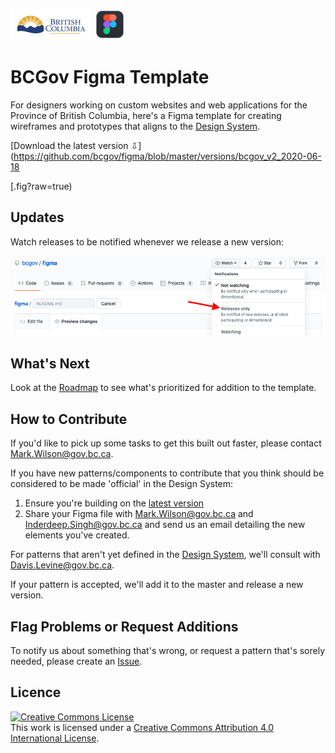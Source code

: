 ![Province of British Columbia](https://github.com/bcgov/figma/blob/master/images/bcgov-logo.jpg) ![figma](https://github.com/bcgov/figma/blob/master/images/figma-logo.png)

# BCGov Figma Template 

For designers working on custom websites and web applications for the Province of British Columbia, here's a Figma template for creating wireframes and prototypes that aligns to the [Design System](https://developer.gov.bc.ca/Design-System/About-the-Design-System).

[Download the latest version ⇩](https://github.com/bcgov/figma/blob/master/versions/bcgov_v2_2020-06-18

[.fig?raw=true)

## Updates

Watch releases to be notified whenever we release a new version:

![Watch Releases](https://github.com/bcgov/figma/blob/master/images/watch-releases.png)

## What's Next

Look at the [Roadmap](https://github.com/bcgov/figma/projects/1) to see what's prioritized for addition to the template.

## How to Contribute

If you'd like to pick up some tasks to get this built out faster, please contact Mark.Wilson@gov.bc.ca.

If you have new patterns/components to contribute that you think should be considered to be made 'official' in the Design System:

1. Ensure you're building on the [latest version](https://github.com/bcgov/figma/blob/master/versions/bcgov_v2_2020-06-18.fig?raw=true)
2. Share your Figma file with Mark.Wilson@gov.bc.ca and Inderdeep.Singh@gov.bc.ca and send us an email detailing the new elements you've created.

For patterns that aren't yet defined in the [Design System](https://developer.gov.bc.ca/Design-System/About-the-Design-System), we'll consult with Davis.Levine@gov.bc.ca.

If your pattern is accepted, we'll add it to the master and release a new version.

## Flag Problems or Request Additions

To notify us about something that's wrong, or request a pattern that's sorely needed, please create an [Issue](https://github.com/bcgov/figma/issues/new/choose). 

## Licence

<a rel="license" href="http://creativecommons.org/licenses/by/4.0/"><img alt="Creative Commons License" style="border-width:0" src="https://i.creativecommons.org/l/by/4.0/88x31.png" /></a><br />This work is licensed under a <a rel="license" href="http://creativecommons.org/licenses/by/4.0/">Creative Commons Attribution 4.0 International License</a>.